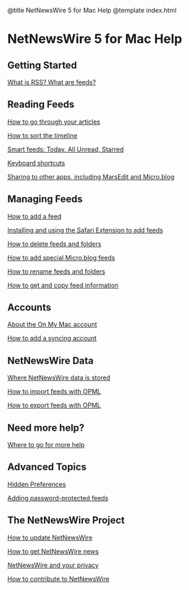 @title NetNewsWire 5 for Mac Help
@template index.html

# NetNewsWire 5 for Mac Help


Getting Started
---------------

[What is RSS? What are feeds?](what-is-rss)


Reading Feeds
-------------

[How to go through your articles](reading-articles)

[How to sort the timeline](sorting-the-timeline)

[Smart feeds: Today, All Unread, Starred](smart-feeds)

[Keyboard shortcuts](keyboard-shortcuts)

[Sharing to other apps, including MarsEdit and Micro.blog](sharing-articles)


Managing Feeds
--------------

[How to add a feed](adding-feeds)

[Installing and using the Safari Extension to add feeds](safari-extension)

[How to delete feeds and folders](deleting-feeds-folders)

[How to add special Micro.blog feeds](micro-blog-feeds)

[How to rename feeds and folders](renaming-feeds)

[How to get and copy feed information](feed-info)


Accounts
--------

[About the On My Mac account](on-my-mac)

[How to add a syncing account](syncing-accounts)


NetNewsWire Data
----------------

[Where NetNewsWire data is stored](userdata-location)

[How to import feeds with OPML](import-opml)

[How to export feeds with OPML](export-opml)


Need more help?
---------------

[Where to go for more help](getting-more-help)


Advanced Topics
---------------

[Hidden Preferences](hidden-preferences)

[Adding password-protected feeds](adding-authenticated-feeds)


The NetNewsWire Project
-----------------------

[How to update NetNewsWire](updating)

[How to get NetNewsWire news](netnewswire-news)

[NetNewsWire and your privacy](privacy)

[How to contribute to NetNewsWire](contributing)
